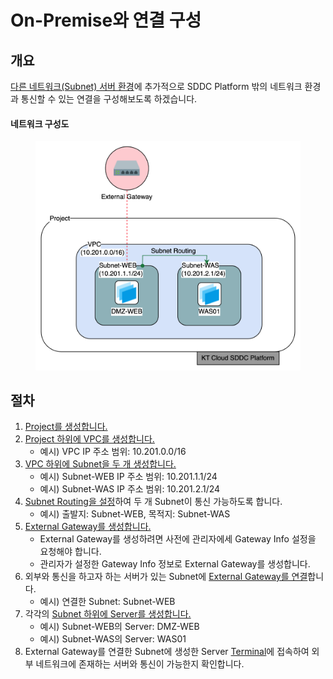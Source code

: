 # On-Premise와 연결 구성

## 개요

[다른 네트워크(Subnet) 서버 환경](subnet.md)에 추가적으로 SDDC Platform 밖의 네트워크 환경과 통신할 수 있는 연결을 구성해보도록 하겠습니다.

#### 네트워크 구성도

<figure><img src="../.gitbook/assets/image (99).png" alt=""><figcaption></figcaption></figure>



## 절차

1. [Project를 생성합니다.](../common/project.md#project-4)
2. [Project 하위에 VPC를 생성합니다.](../network/vpc.md#vpc-1)
   * 예시) VPC IP 주소 범위: 10.201.0.0/16
3. [VPC 하위에 Subnet을 두 개 생성합니다.](../network/subnet.md#subnet-1)
   * 예시) Subnet-WEB IP 주소 범위: 10.201.1.1/24
   * 예시) Subnet-WAS IP 주소 범위: 10.201.2.1/24&#x20;
4. [Subnet Routing을 설정](../network/subnet-routing.md#subnet-routing-1)하여 두 개 Subnet이 통신 가능하도록 합니다.
   * 예시) 출발지: Subnet-WEB, 목적지: Subnet-WAS
5. [External Gateway를 생성합니다.](../network/external-gateway-1.md#external-gateway-1)
   * External Gateway를 생성하려면 사전에 관리자에세 Gateway Info 설정을 요청해야 합니다.
   * 관리자가 설정한 Gateway Info 정보로 External Gateway를 생성합니다.
6. 외부와 통신을 하고자 하는 서버가 있는 Subnet에 [External Gateway를 연결](../network/external-gateway.md#external-gateway-1)합니다.
   * 예시) 연결한 Subnet: Subnet-WEB
7. 각각의 [Subnet 하위에 Server를 생성합니다.](../compute/server.md#server-2)
   * 예시) Subnet-WEB의 Server: DMZ-WEB
   * 예시) Subnet-WAS의 Server: WAS01
8. External Gateway를 연결한 Subnet에 생성한 Server [Terminal](../compute/server.md#server-terminal)에 접속하여 외부 네트워크에 존재하는 서버와 통신이 가능한지 확인합니다.

